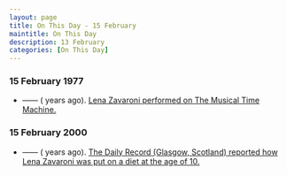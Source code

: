 ```yaml
---
layout: page
title: On This Day - 15 February
maintitle: On This Day
description: 13 February 
categories: [On This Day]
---
```


### 15 February 1977
* —— (<span id="age1"></span> years ago). [Lena Zavaroni performed on The Musical Time Machine.](/bbc%20one/1977/02/15/the-musical-time-machine.html)

### 15 February 2000
* —— (<span id="age1"></span> years ago). [The Daily Record (Glasgow, Scotland) reported how Lena Zavaroni was put on a diet at the age of 10.](http://bit.ly/DailyRecord-LZ-2000-02-15)

<!-- Script for calculating number of years ago -->
<script>
var dob = '19770215';
var year = Number(dob.substr(0, 4));
var month = Number(dob.substr(4, 2)) - 1;
var day = Number(dob.substr(6, 2));
var today = new Date();
var age1 = today.getFullYear() - year;
if (today.getMonth() < month || (today.getMonth() == month && today.getDate() < day)) {
  age1--;
}
document.getElementById("age1").innerHTML=age1;

var dob = '20000215';
var year = Number(dob.substr(0, 4));
var month = Number(dob.substr(4, 2)) - 1;
var day = Number(dob.substr(6, 2));
var today = new Date();
var age2 = today.getFullYear() - year;
if (today.getMonth() < month || (today.getMonth() == month && today.getDate() < day)) {
  age2--;
}
document.getElementById("age2").innerHTML=age2;
</script>

